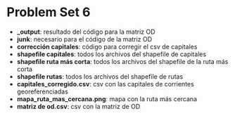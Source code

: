 # Problem Set 6
- **_output**: resultado del código para la matriz OD
- **junk**: necesario para el código de la matriz OD
- **corrección capitales**: código para corregir el csv de capitales
- **shapefile capitales**: todos los archivos del shapefile de capitales
- **shapefile ruta más corta**: todos los archivos del shapefile de la ruta más corta
- **shapefile rutas**: todos los archivos del shapefile de rutas
- **capitales_corregido.csv**: csv con las capitales de corrientes georeferenciadas
- **mapa_ruta_mas_cercana.png**: mapa con la ruta más cercana
- **matriz de od.csv**: csv con la matriz de OD